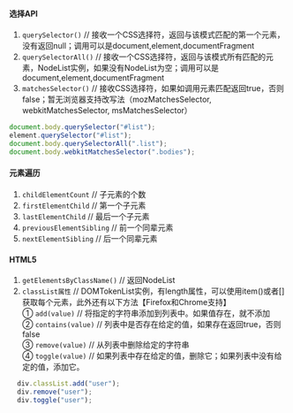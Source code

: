 #### 选择API
1. `querySelector()` // 接收一个CSS选择符，返回与该模式匹配的第一个元素，没有返回null；调用可以是document,element,documentFragment
2. `querySelectorAll()` // 接收一个CSS选择符，返回与该模式所有匹配的元素，NodeList实例，如果没有NodeList为空；调用可以是document,element,documentFragment
3. `matchesSelector()` // 接收CSS选择符，如果如调用元素匹配返回true，否则false；暂无浏览器支持改写法（mozMatchesSelector, webkitMatchesSelector, msMatchesSelector）
```javascript
document.body.querySelector("#list");
element.querySelector("#list");
document.body.querySelectorAll(".list");
document.body.webkitMatchesSelector(".bodies");
```
#### 元素遍历  
1. `childElementCount` // 子元素的个数 
2. `firstElementChild` // 第一个子元素
3. `lastElementChild` // 最后一个子元素
4. `previousElementSibling` // 前一个同辈元素
5. `nextElementSibling` // 后一个同辈元素

#### HTML5
1. `getElementsByClassName()` // 返回NodeList
2. `classList属性` // DOMTokenList实例，有length属性，可以使用item()或者[]获取每个元素，此外还有以下方法【Firefox和Chrome支持】  
  ① `add(value)` // 将指定的字符串添加到列表中。如果值存在，就不添加  
  ② `contains(value)` // 列表中是否存在给定的值，如果存在返回true，否则false  
  ③ `remove(value)` // 从列表中删除给定的字符串  
  ④ `toggle(value)` // 如果列表中存在给定的值，删除它；如果列表中没有给定的值，添加它。  

```javascript
  div.classList.add("user");
  div.remove("user");
  div.toggle("user");
```
